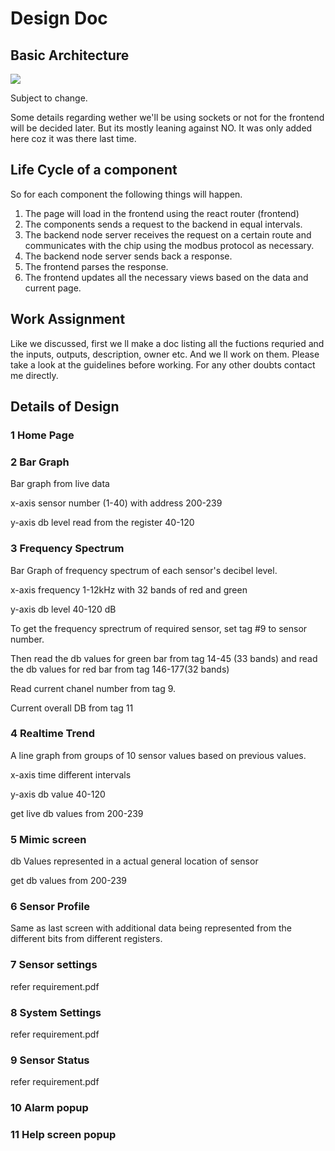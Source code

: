# Design Doc

## Basic Architecture

![](https://i.imgur.com/gRFnjMV.png)

Subject to change.

Some details regarding wether we'll be using sockets or not for the frontend will be decided later. But its mostly leaning against NO. It was only added here coz it was there last time.

## Life Cycle of a component

So for each component the following things will happen.

1. The page will load in the frontend using the react router (frontend)
2. The components sends a request to the backend in equal intervals.
3. The backend node server receives the request on a certain route and communicates with the chip using the modbus protocol as necessary.
4. The backend node server sends back a response.
5. The frontend parses the response.
6. The frontend updates all the necessary views based on the data and current page.

## Work Assignment

Like we discussed, first we ll make a doc listing all the fuctions requried and the inputs, outputs, description, owner etc. And we ll work on them. Please take a look at the guidelines before working. For any other doubts contact me directly.

## Details of Design

### 1 Home Page

### 2 Bar Graph

Bar graph from live data

x-axis sensor number (1-40) with address 200-239

y-axis db level read from the register 40-120

### 3 Frequency Spectrum

Bar Graph of frequency spectrum of each sensor's decibel level.

x-axis frequency 1-12kHz with 32 bands of red and green

y-axis db level 40-120 dB

To get the frequency sprectrum of required sensor, set tag #9 to sensor number.

Then read the db values for green bar from tag 14-45 (33 bands) and read the db values for red bar from tag 146-177(32 bands)

Read current chanel number from tag 9.

Current overall DB from tag 11

### 4 Realtime Trend

A line graph from groups of 10 sensor values based on previous values.

x-axis time different intervals

y-axis db value 40-120

get live db values from 200-239

### 5 Mimic screen

db Values represented in a actual general location of sensor

get db values from 200-239

### 6 Sensor Profile

Same as last screen with additional data being represented from the different bits from different registers.

### 7 Sensor settings

refer requirement.pdf

### 8 System Settings

refer requirement.pdf

### 9 Sensor Status

refer requirement.pdf

### 10 Alarm popup

### 11 Help screen popup

